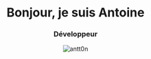 <h1 align="center">Bonjour, je suis Antoine</h1>
<h3 align="center">Développeur</h3>
<p align="center">
  <img src="https://github-readme-stats.vercel.app/api/wakatime?username=@antt0n&layout=compact" alt="antt0n" />
</p>

